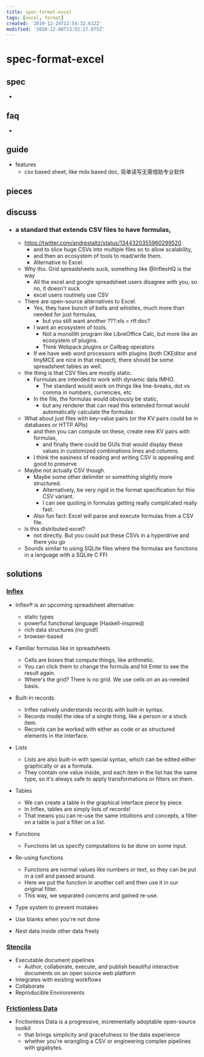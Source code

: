 ```yaml
---
title: spec-format-excel
tags: [excel, format]
created: '2019-12-24T12:54:32.612Z'
modified: '2020-12-08T13:52:17.875Z'
---
```


# spec-format-excel

## spec

- 

## faq

- 

## guide

- features
  - csv based sheet, like mdx based doc, 简单读写无需借助专业软件

## pieces

## discuss

- ### a standard that extends CSV files to have formulas, 
  - https://twitter.com/andrestaltz/status/1344320355960299520 
    - and to slice huge CSVs into multiple files so to allow scalability, 
    - and then an ecosystem of tools to read/write them. 
    - Alternative to Excel.
  - Why tho. Grid spreadsheets suck, something like @InflexHQ is the way
    - All the excel and google spreadsheet users disagree with you, so no, it doesn't suck
    - excel users routinely use CSV
  - There are open-source alternatives to Excel. 
    - Yes, they have bunch of bells and whistles, much more than needed for just formulas, 
      - but you still want another ???:xls = rtf:doc?
    - I want an ecosystem of tools. 
      - Not a monolith program like LibreOffice Calc, but more like an ecosystem of plugins. 
      - Think Webpack plugins or Callbag operators
    - If we have web word processors with plugins (both CKEditor and tinyMCE are nice in that respect), there should be some spreadsheet tables as well.
  - the thing is that CSV files are mostly static. 
    - Formulas are intended to work with dynamic data IMHO.
      - The standard would work on things like line-breaks, dot vs comma in numbers, currencies, etc
    - In the file, the formulas would obviously be static, 
      - but any renderer that can read this extended format would automatically calculate the formulas
  - What about just files with key-value pairs (or the KV pairs could be in databases or HTTP APIs) 
    - and then you can compute on these, create new KV pairs with formulas, 
      - and finally there could be GUIs that would display these values in customized combinations lines and columns.
    - I think the easiness of reading and writing CSV is appealing and good to preserve
  - Maybe not actually CSV though. 
    - Maybe some other delimiter or something slightly more structured. 
      - Alternatively, be very rigid in the format specification for this CSV variant.
      - I can see quoting in formulas getting really complicated really fast.
    - Also fun fact: Excel will parse and execute formulas from a CSV file.
  - Is this distributed excel?
    - not directly. But you could put these CSVs in a hyperdrive and there you go
  - Sounds similar to using SQLite files where the formulas are functions in a language with a SQLite C FFI

## solutions

### [Inflex](https://inflex.io/)

- Inflex® is an upcoming spreadsheet alternative: 
  - static types
  - powerful functional language (Haskell-inspired)
  - rich data structures (no grid!)
  - browser-based

- Familiar formulas like in spreadsheets
  - Cells are boxes that compute things, like arithmetic. 
  - You can click them to change the formula and hit Enter to see the result again.
  - Where's the grid? There is no grid. We use cells on an as-needed basis.

- Built-in records
  - Inflex natively understands records with built-in syntax. 
  - Records model the idea of a single thing, like a person or a stock item.
  - Records can be worked with either as code or as structured elements in the interface.

- Lists
  - Lists are also built-in with special syntax, which can be edited either graphically or as a formula.
  - They contain one value inside, and each item in the list has the same type, so it's always safe to apply transformations or filters on them.

- Tables
  - We can create a table in the graphical interface piece by piece.
  - In Inflex, tables are simply lists of records! 
  - That means you can re-use the same intuitions and concepts, a filter on a table is just a filter on a list.

- Functions
  - Functions let us specify computations to be done on some input. 

- Re-using functions
  - Functions are normal values like numbers or text, so they can be put in a cell and passed around.
  - Here we put the function in another cell and then use it in our original filter. 
  - This way, we separated concerns and gained re-use.

- Type system to prevent mistakes
- Use blanks when you're not done
- Nest data inside other data freely

### [Stencila](https://stenci.la/)

- Executable document pipelines
  - Author, collaborate, execute, and publish beautiful interactive documents on an open source web platform
- Integrates with existing workflows
- Collaborate
- Reproducible Environments

### [Frictionless Data](https://frictionlessdata.io/)

- Frictionless Data is a progressive, incrementally adoptable open-source toolkit 
  - that brings simplicity and gracefulness to the data experience
  - whether you're wrangling a CSV or engineering complex pipelines with gigabytes.
